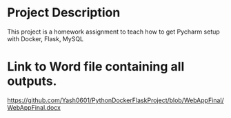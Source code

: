 # Project Description
This project is a homework assignment to teach how to get Pycharm setup with Docker, Flask, MySQL

# Link to Word file containing all outputs.
https://github.com/Yash0601/PythonDockerFlaskProject/blob/WebAppFinal/WebAppFinal.docx